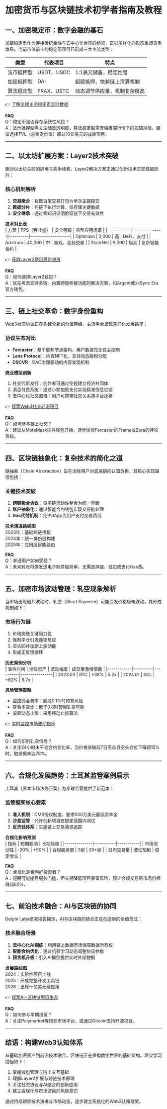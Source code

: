 # 加密货币与区块链技术初学者指南及教程

## 一、加密稳定币：数字金融的基石
加密稳定币作为连接传统金融与去中心化世界的桥梁，正以多样化的形态重塑货币体系。当前市值前十的稳定币项目已形成三大主流类型：

| 类型       | 代表项目       | 特点                         |
|------------|----------------|------------------------------|
| 法币抵押型 | USDT、USDC     | 1:1美元储备，稳定性强         |
| 加密抵押型 | DAI            | 超额抵押，依赖链上清算机制   |
| 算法稳定型 | FRAX、USTC     | 动态调节供应量，机制复杂度高 |

👉 [了解全球主流稳定币实时数据](https://bit.ly/okx_welcome)

**FAQ**  
Q：稳定币是否存在系统性风险？  
A：法币抵押型需关注储备透明度，算法稳定型需警惕极端行情下的脱锚风险。建议选择TVL（总锁定价值）超过10亿美元的成熟项目。

---

## 二、以太坊扩展方案：Layer2技术突破
面对以太坊主网的拥堵与高手续费，Layer2解决方案正通过创新技术实现性能跃升：

### 核心机制解析
1. **交易聚合**：将数百笔交易打包为单次主链提交
2. **数据分片**：在链下执行计算，仅存储关键数据
3. **安全继承**：通过零知识证明验证链下交易有效性

**技术对比表**  
| 方案       | TPS（吞吐量） | 安全等级 | 典型应用场景       |
|------------|---------------|----------|--------------------|
| Optimism   | 2,000         | 高       | DeFi、支付         |
| Arbitrum   | 40,000        | 中       | 游戏、高频交易     |
| StarkNet   | 9,000         | 极高     | 复杂智能合约       |

👉 [获取Layer2项目最新进展](https://bit.ly/okx_welcome)

**FAQ**  
Q：如何选择Layer2钱包？  
A：优先考虑支持多链、内置跨链桥接功能的解决方案，如Argent或zkSync Era官方钱包。

---

## 三、链上社交革命：数字身份重构
Web3社交协议正在构建全新的价值网络，主流平台呈现差异化发展路径：

### 协议生态对比
- **Farcaster**：基于联邦节点架构，用户数据完全自主控制
- **Lens Protocol**：内容NFT化，支持动态版税分配
- **DSCVR**：DAO治理驱动的内容发现机制

**商业模型创新**  
1. 社交代币发行：创作者可通过空投建立经济共同体  
2. 消息付费系统：通过小额加密支付实现精准信息过滤  
3. 去中心化社交图谱：用户可携带社交关系跨平台迁移

👉 [探索Web3社交前沿项目](https://bit.ly/okx_welcome)

**FAQ**  
Q：如何参与链上社交？  
A：建议从MetaMask插件钱包开始，逐步体验Farcaster的Frame或Zora的评论系统。

---

## 四、区块链抽象化：复杂技术的简化之道
链抽象（Chain Abstraction）旨在消除用户对底层链的认知负担，其核心实现路径包括：

### 关键技术突破
1. **跨链聚合协议**：将多链流动性整合为统一界面
2. **账户抽象化**：通过智能合约钱包实现交易批处理
3. **Gas代付机制**：允许dApp为用户支付交易费用

**技术演进路线图**  
2023年：基础跨链桥接  
2024年：统一身份层构建  
2025年：应用层智能路由

**FAQ**  
Q：普通用户如何受益？  
A：未来转账将像发送电子邮件般简单，无需选择链、钱包或支付Gas费。

---

## 五、加密市场波动管理：轧空现象解析
当市场出现剧烈波动时，轧空（Short Squeeze）可能引发价格极端波动，其形成机制如下：

### 市场行为链
1. 价格突破关键阻力位  
2. 强制平仓引发连锁反应  
3. 空头回补加剧上涨动能  
4. 形成正反馈循环

**历史案例分析**  
| 事件时间   | 涉及资产 | 波动幅度 | 成交量激增倍数 |
|------------|----------|----------|----------------|
| 2023.03    | BTC      | +38%     | 5.2x           |
| 2024.01    | SOL      | +62%     | 8.7x           |

**风险管理策略**  
- 监控资金费率：超过0.1%时预警风险  
- 查看多空比：低于0.8时警惕轧空可能  
- 设置动态止盈：采用移动止损算法  

👉 [实时监控市场波动指标](https://bit.ly/okx_welcome)

**FAQ**  
Q：如何识别轧空信号？  
A：关注24小时未平仓合约变化率，当价格突破前7日高点且空头仓位下降超15%时，触发概率达78%。

---

## 六、合规化发展趋势：土耳其监管案例启示
土耳其《资本市场法修正案》为全球监管提供了新范本：

### 监管框架核心要素
1. **准入机制**：CMB授权制度，要求500万美元最低资本金  
2. **沙盒监管**：允许创新项目在限定范围内测试  
3. **反洗钱体系**：实施链上交易溯源追踪  

**合规化影响预测**  
| 指标         | 短期影响  | 长期趋势  |
|--------------|-----------|-----------|
| 市场流动性   | -20%      | +50%      |
| 合规服务商   | 3家       | 20+家     |
| 日均交易量   | 波动加剧  | 稳定增长  |

**FAQ**  
Q：合规化是否利好投资者？  
A：短期可能提高服务门槛，但长期降低项目暴雷风险，预计合规交易所市场份额将超60%。

---

## 七、前沿技术融合：AI与区块链的协同
Delphi Labs研究报告揭示，AI与区块链的结合正在创造新的价值范式：

### 技术融合场景
1. **去中心化AI训练**：利用链上数据市场保障数据所有权  
2. **智能合约优化**：通过机器学习动态调整协议参数  
3. **预言机升级**：引入AI模型提供实时外部数据  

**发展路线图**  
2024：实验性项目上线  
2025：形成完整开发工具链  
2026：出现十亿美元级应用  

👉 [探索AI+区块链项目生态](https://bit.ly/okx_welcome)

**FAQ**  
Q：如何参与早期投资？  
A：关注Polymarket等预测市场平台，或通过Gitcoin支持开源项目。

---

## 结语：构建Web3认知体系
从基础加密资产到前沿技术融合，区块链正在重构数字世界的基础架构。建议学习路径如下：
1. 掌握钱包管理与链上交互基础  
2. 理解Layer2扩展与跨链技术原理  
3. 关注社交协议与AI结合的创新应用  
4. 建立合规化与市场波动的风险意识  

通过持续跟踪技术演进与市场动态，逐步建立系统化的Web3认知框架。